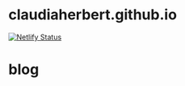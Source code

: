 # claudiaherbert.github.io

[![Netlify Status](https://api.netlify.com/api/v1/badges/fd2f44ef-634f-4ecf-8a00-9e6f3cf8d3ac/deploy-status)](https://app.netlify.com/sites/trusting-montalcini-69d824/deploys)
# blog

